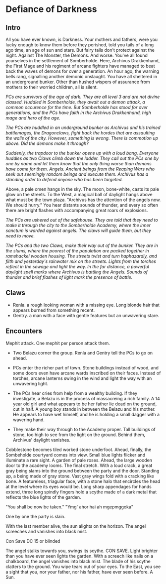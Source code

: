 # Defiance of Darkness

## Intro

All you have ever known, is Darkness. Your mothers and fathers, were you lucky enough to know them before they perished, told you tails of a long ago time, an age of sun and stars. But fairy tails don't protect against the night. Against The Monster, the Demons. And worse. You've all found yourselves in the settlement of Somberholde. Here, Archivus Drakkenhand, the First Mage and his regiment of arcane fighters have managed to beat back the waves of demons for over a generation. An hour ago, the warning bells rang, signalling another demonic onslaught. You have all sheltered in an underground bunker. Other than hushed wispers of assurance from mothers to their worried children, all is silent.

_PCs are survivors of the age of dark. They are all level 3 and are not divine classed.
Huddled in Somberholde, they await out a demon attack, a common occurence for the time. But 
Somberholde has stood for over generations, and the PCs have faith in the Archivus Drakkenhand,
high mage and hero of the age._

_The PCs are huddled in an underground bunker as Archivus and his trained battlemages, the Dragonclaws,
fight back the hordes that are assaulting the walls of the city. However, something is wrong. There
is commotion up above. Did the demons make it through?_

_Suddenly, the trapdoor to the bunker opens up with a loud bang. Everyone huddles as two Claws 
climb down the ladder. They call out the PCs one by one by name and let them know that the only thing 
worse than demons have come for them. Angels. Ancient beings from the Reaping Wars who seek out 
seemingly random beings and execute them. Archivus has a standing order to defend anyone who has been targeted._

Above, a pale omen hangs in the sky. The moon, bone-white, casts its pale glow on the streets. To the West, a magical ball of daylight hangs above
what must be the town plaza. "Archivus has the attention of the angels now. We should hurry." You hear distants sounds of thunder, and every so often there are bright flashes with accompanying great roars of explosions.

_The PCs are ushered out of the safehouse. They are told that they need to make it through the city to 
the Somberholde Academy, where the inner sanctum is warded against angels. The claws will guide them,
but they need to move._

_The PCs and the two Claws,  make their way out of the bunker. They are in the slums, where 
the poorest of the population are packed together in ramshackel wooden housing. The streets twist
and turn haphazardly, and filth and yesterday's rainwater mix on the streets. Lights from the torches 
reflect in the sewage and light the way. In the far distance, a powerful daylight spell marks where Archivus is battling the Angels. Sounds of thunder and brief flashes of light mark the presence of battle._

## Claws

- Renla. a rough looking woman with a missing eye. Long blonde hair that appears burned from something recent.
- Gentry. a man with a face with gentle features but an unwavering stare. 

## Encounters

Mephit attack. One mephit per person attack them.

- Two Belazu corner the group. Renla and Gentry tell the PCs to go on ahead.

- PCs enter the richer part of town. Stone buildings instead of wood, and some doors even have arcane wards inscribed on their faces. Instead of torches, arcane lanterns swing in the wind and light the way with an unwavering light.

- The PCs hear cries from help from a wealthy building. If they investigate, a Belazu is in the process of massacreing a rich family. A 14 year old girl and what appears to be her father lie dead on the ground, cut in half. A young boy stands in between the Belazu and his mother. He appears to have wet himself, and he is holding a small dagger with a wavering hand.

- They make their way through to the Academy proper. Tall buildings of stone, too high to see from the light on the ground. Behind them, Archivus' daylight vanishes.

Cobblestone becomes tiled worked stone underfoot. Ahead, finally, the Sombeholde courtyard comes into view. Small blue lights flicker and illuminate a rare sight. A garden of pale roses. Ahead, the large wooden door to the academy looms. The final stretch.  With a loud crack, a great gray being slams into the ground between the party and the door. Standing up, a being made of gray stone. Vast gray wings fold with a cracking like bone. A featureless, triagular face, with a stone halo that encircles the head at the level where its eyes would be. Long sharp appendages for hands extend, three long spindly fingers hold a scythe made of a dark metal that reflects the blue lights of the garden.

"You shall be now be taken."
"Ymg' ahor hai ah mgepmggoka"

One by one the party is slain. 

With the last member alive, the sun alights on the horizon. The angel screeches and vanishes into black mist.

Con Save DC 15 or blinded

The angel stalks towards you, swings its scythe. CON SAVE. Light brighter than you have ever seen lights the garden. With a screech like nails on a chalkboard, the angel vanishes into black mist. The blade of his scythe clatters to the ground. You wipe tears out of your eyes. To the East, you see a sight that you, nor your father, nor his father, have ever seen before. A Sun.

